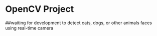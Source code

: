 # OpenCV Project
##waiting for development
to detect cats, dogs, or other animals faces<br>
using real-time camera
